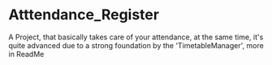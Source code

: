 # Atttendance_Register
A Project, that basically takes care of your attendance, at the same time, it's quite advanced due to a strong foundation by the 'TimetableManager', more in ReadMe
